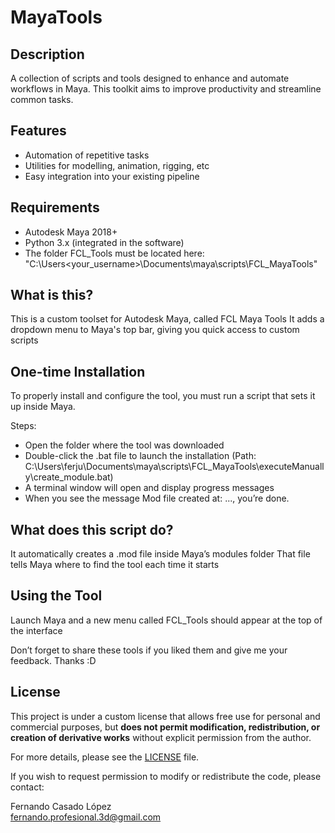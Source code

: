# MayaTools

## Description
A collection of scripts and tools designed to enhance and automate workflows in Maya. This toolkit aims to improve productivity and streamline common tasks.

## Features
- Automation of repetitive tasks  
- Utilities for modelling, animation, rigging, etc 
- Easy integration into your existing pipeline  

## Requirements
- Autodesk Maya 2018+
- Python 3.x (integrated in the software)
- The folder FCL_Tools must be located here: "C:\Users\<your_username>\Documents\maya\scripts\FCL_MayaTools"

## What is this?
This is a custom toolset for Autodesk Maya, called FCL Maya Tools
It adds a dropdown menu to Maya's top bar, giving you quick access to custom scripts

## One-time Installation
To properly install and configure the tool, you must run a script that sets it up inside Maya.

Steps:

- Open the folder where the tool was downloaded
- Double-click the .bat file to launch the installation (Path: C:\Users\ferju\Documents\maya\scripts\FCL_MayaTools\executeManually\create_module.bat)
- A terminal window will open and display progress messages
- When you see the message Mod file created at: ..., you’re done.

## What does this script do?
It automatically creates a .mod file inside Maya’s modules folder
That file tells Maya where to find the tool each time it starts

## Using the Tool
Launch Maya and a new menu called FCL_Tools should appear at the top of the interface

Don’t forget to share these tools if you liked them and give me your feedback.
Thanks :D

## License
This project is under a custom license that allows free use for personal and commercial purposes, but **does not permit modification, redistribution, or creation of derivative works** without explicit permission from the author.

For more details, please see the [LICENSE](LICENSE.md) file.

If you wish to request permission to modify or redistribute the code, please contact:

Fernando Casado López  
fernando.profesional.3d@gmail.com
